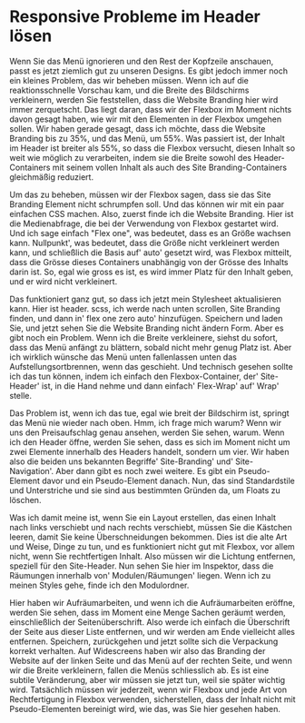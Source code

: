 # Responsive Probleme im Header lösen

Wenn Sie das Menü ignorieren und den Rest der Kopfzeile anschauen, passt es jetzt ziemlich gut zu unseren Designs. Es gibt jedoch immer noch ein kleines Problem, das wir beheben müssen. Wenn ich auf die reaktionsschnelle Vorschau kam, und die Breite des Bildschirms verkleinern, werden Sie feststellen, dass die Website Branding hier wird immer zerquetscht. Das liegt daran, dass wir der Flexbox im Moment nichts davon gesagt haben, wie wir mit den Elementen in der Flexbox umgehen sollen. Wir haben gerade gesagt, dass ich möchte, dass die Website Branding bis zu 35%, und das Menü, um 55%. Was passiert ist, der Inhalt im Header ist breiter als 55%, so dass die Flexbox versucht, diesen Inhalt so weit wie möglich zu verarbeiten, indem sie die Breite sowohl des Header-Containers mit seinem vollen Inhalt als auch des Site Branding-Containers gleichmäßig reduziert.

Um das zu beheben, müssen wir der Flexbox sagen, dass sie das Site Branding Element nicht schrumpfen soll. Und das können wir mit ein paar einfachen CSS machen. Also, zuerst finde ich die Website Branding. Hier ist die Medienabfrage, die bei der Verwendung von Flexbox gestartet wird. Und ich sage einfach "Flex one", was bedeutet, dass es an Größe wachsen kann. Nullpunkt', was bedeutet, dass die Größe nicht verkleinert werden kann, und schließlich die Basis auf' auto' gesetzt wird, was Flexbox mitteilt, dass die Grösse dieses Containers unabhängig von der Grösse des Inhalts darin ist. So, egal wie gross es ist, es wird immer Platz für den Inhalt geben, und er wird nicht verkleinert.

Das funktioniert ganz gut, so dass ich jetzt mein Stylesheet aktualisieren kann. Hier ist header. scss, ich werde nach unten scrollen, Site Branding finden, und dann in' flex one zero auto' hinzufügen. Speichern und laden Sie, und jetzt sehen Sie die Website Branding nicht ändern Form. Aber es gibt noch ein Problem. Wenn ich die Breite verkleinere, siehst du sofort, dass das Menü anfängt zu blättern, sobald nicht mehr genug Platz ist. Aber ich wirklich wünsche das Menü unten fallenlassen unten das Aufstellungsortbrennen, wenn das geschieht. Und technisch gesehen sollte ich das tun können, indem ich einfach den Flexbox-Container, der' Site-Header' ist, in die Hand nehme und dann einfach' Flex-Wrap' auf' Wrap' stelle.

Das Problem ist, wenn ich das tue, egal wie breit der Bildschirm ist, springt das Menü nie wieder nach oben. Hmm, ich frage mich warum? Wenn wir uns den Preisaufschlag genau ansehen, werden Sie sehen, warum. Wenn ich den Header öffne, werden Sie sehen, dass es sich im Moment nicht um zwei Elemente innerhalb des Headers handelt, sondern um vier. Wir haben also die beiden uns bekannten Begriffe' Site-Branding' und' Site-Navigation'. Aber dann gibt es noch zwei weitere. Es gibt ein Pseudo-Element davor und ein Pseudo-Element danach. Nun, das sind Standardstile und Unterstriche und sie sind aus bestimmten Gründen da, um Floats zu löschen.

Was ich damit meine ist, wenn Sie ein Layout erstellen, das einen Inhalt nach links verschiebt und nach rechts verschiebt, müssen Sie die Kästchen leeren, damit Sie keine Überschneidungen bekommen. Dies ist die alte Art und Weise, Dinge zu tun, und es funktioniert nicht gut mit Flexbox, vor allem nicht, wenn Sie rechtfertigen Inhalt. Also müssen wir die Lichtung entfernen, speziell für den Site-Header. Nun sehen Sie hier im Inspektor, dass die Räumungen innerhalb von' Modulen/Räumungen' liegen. Wenn ich zu meinen Styles gehe, finde ich den Modulordner.

Hier haben wir Aufräumarbeiten, und wenn ich die Aufräumarbeiten eröffne, werden Sie sehen, dass im Moment eine Menge Sachen geräumt werden, einschließlich der Seitenüberschrift. Also werde ich einfach die Überschrift der Seite aus dieser Liste entfernen, und wir werden am Ende vielleicht alles entfernen. Speichern, zurückgehen und jetzt sollte sich die Verpackung korrekt verhalten. Auf Widescreens haben wir also das Branding der Website auf der linken Seite und das Menü auf der rechten Seite, und wenn wir die Breite verkleinern, fallen die Menüs schliesslich ab. Es ist eine subtile Veränderung, aber wir müssen sie jetzt tun, weil sie später wichtig wird. Tatsächlich müssen wir jederzeit, wenn wir Flexbox und jede Art von Rechtfertigung in Flexbox verwenden, sicherstellen, dass der Inhalt nicht mit Pseudo-Elementen bereinigt wird, wie das, was Sie hier gesehen haben.